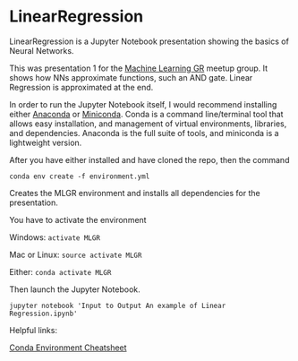 # LinearRegression
LinearRegression is a Jupyter Notebook presentation showing the basics of Neural Networks.

This was presentation 1 for the [Machine Learning GR](https://www.meetup.com/GRAIML/) meetup group. It shows how NNs approximate functions, such an AND gate. Linear Regression is approximated at the end.

In order to run the Jupyter Notebook itself, I would recommend installing either [Anaconda](https://www.anaconda.com/) or [Miniconda](https://docs.conda.io/en/latest/miniconda.html).
Conda is a command line/terminal tool that allows easy installation, and management of virtual environments, libraries, and dependencies.
Anaconda is the full suite of tools, and miniconda is a lightweight version.

After you have either installed and have cloned the repo, then the command

```conda env create -f environment.yml```

Creates the MLGR environment and installs all dependencies for the presentation.

You have to activate the environment

Windows: ```activate MLGR``` 

Mac or Linux: ```source activate MLGR```

Either: ```conda activate MLGR```

Then launch the Jupyter Notebook.

``` jupyter notebook 'Input to Output An example of Linear Regression.ipynb' ```

Helpful links:

[Conda Environment Cheatsheet](https://conda.io/projects/conda/en/latest/user-guide/tasks/manage-environments.html)
